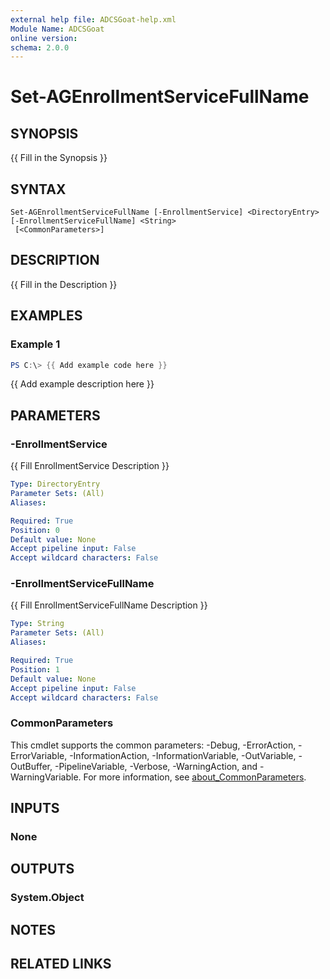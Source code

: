 ```yaml
---
external help file: ADCSGoat-help.xml
Module Name: ADCSGoat
online version:
schema: 2.0.0
---
```


# Set-AGEnrollmentServiceFullName

## SYNOPSIS
{{ Fill in the Synopsis }}

## SYNTAX

```
Set-AGEnrollmentServiceFullName [-EnrollmentService] <DirectoryEntry> [-EnrollmentServiceFullName] <String>
 [<CommonParameters>]
```

## DESCRIPTION
{{ Fill in the Description }}

## EXAMPLES

### Example 1
```powershell
PS C:\> {{ Add example code here }}
```

{{ Add example description here }}

## PARAMETERS

### -EnrollmentService
{{ Fill EnrollmentService Description }}

```yaml
Type: DirectoryEntry
Parameter Sets: (All)
Aliases:

Required: True
Position: 0
Default value: None
Accept pipeline input: False
Accept wildcard characters: False
```

### -EnrollmentServiceFullName
{{ Fill EnrollmentServiceFullName Description }}

```yaml
Type: String
Parameter Sets: (All)
Aliases:

Required: True
Position: 1
Default value: None
Accept pipeline input: False
Accept wildcard characters: False
```

### CommonParameters
This cmdlet supports the common parameters: -Debug, -ErrorAction, -ErrorVariable, -InformationAction, -InformationVariable, -OutVariable, -OutBuffer, -PipelineVariable, -Verbose, -WarningAction, and -WarningVariable. For more information, see [about_CommonParameters](http://go.microsoft.com/fwlink/?LinkID=113216).

## INPUTS

### None

## OUTPUTS

### System.Object
## NOTES

## RELATED LINKS
